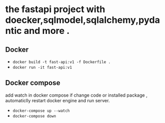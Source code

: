 # the fastapi project with doecker,sqlmodel,sqlalchemy,pydantic and more . 





## Docker 

- `docker build -t fast-api:v1 -f Dockerfile .`
- `docker run -it fast-api:v1`

## Docker compose 

add watch in docker compose if change code or installed package , automaticlly restart docker engine
and run server.
- `docker-compose up --watch`
- `docker-compose down`